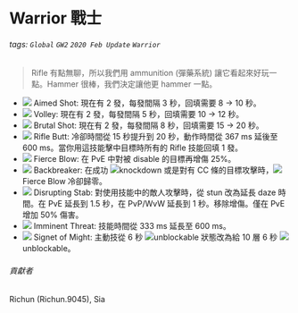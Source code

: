 # Warrior 戰士

###### tags: `Global` `GW2` `2020 Feb Update` `Warrior`

> Rifle 有點無聊，所以我們用 ammunition (彈藥系統) 讓它看起來好玩一點。Hammer 很棒，我們決定讓他更 hammer 一點。

* ![][aimed shot] Aimed Shot: 現在有 2 發，每發間隔 3 秒，回填需要 8 -> 10 秒。
* ![][volley] Volley: 現在有 2 發，每發間隔 5 秒，回填需要 10 -> 12 秒。
* ![][brutal shot] Brutal Shot: 現在有 2 發，每發間隔 8 秒，回填需要 15 -> 20 秒。
* ![][rifle butt] Rifle Butt: 冷卻時間從 15 秒提升到 20 秒，動作時間從 367 ms 延後至 600 ms。當你用這技能擊中目標時所有的 Rifle 技能回填 1 發。
* ![][fierce blow] Fierce Blow: 在 PvE 中對被 disable 的目標再增傷 25%。
* ![][backbreaker] Backbreaker: 在成功 ![][knockdown]knockdown 或是對有 CC 條的目標攻擊時，![][fierce blow 20]Fierce Blow 冷卻歸零。
* ![][disrupting stab] Disrupting Stab: 對使用技能中的敵人攻擊時，從 stun 改為延長 daze 時間。在 PvE 延長到 1.5 秒，在 PvP/WvW 延長到 1 秒。移除增傷。僅在 PvE 增加 50% 傷害。
* ![][imminent threat] Imminent Threat: 技能時間從 333 ms 延長至 600 ms。
* ![][signet of might] Signet of Might: 主動技從 6 秒 ![][unblockable SoM]unblockable 狀態改為給 10 層 6 秒 ![][unblockable]unblockable。

###### 貢獻者
Richun (Richun.9045), Sia

[底下這些別動，上面才是正文]: https://wiki.guildwars2.com

[aegis]: https://wiki.guildwars2.com/images/thumb/e/e5/Aegis.png/20px-Aegis.png
[alarcity]: https://wiki.guildwars2.com/images/thumb/4/4c/Alacrity.png/20px-Alacrity.png
[fury]: https://wiki.guildwars2.com/images/thumb/4/46/Fury.png/20px-Fury.png
[might]: https://wiki.guildwars2.com/images/thumb/7/7c/Might.png/20px-Might.png
[protection]: https://wiki.guildwars2.com/images/thumb/6/6c/Protection.png/20px-Protection.png
[quickness]: https://wiki.guildwars2.com/images/thumb/b/b4/Quickness.png/20px-Quickness.png
[regeneration]: https://wiki.guildwars2.com/images/thumb/5/53/Regeneration.png/20px-Regeneration.png
[resistance]: https://wiki.guildwars2.com/images/thumb/4/4b/Resistance.png/20px-Resistance.png
[retaliation]: https://wiki.guildwars2.com/images/thumb/5/53/Retaliation.png/20px-Retaliation.png
[stability]: https://wiki.guildwars2.com/images/thumb/a/ae/Stability.png/20px-Stability.png
[swiftness]: https://wiki.guildwars2.com/images/thumb/a/af/Swiftness.png/20px-Swiftness.png
[vigor]: https://wiki.guildwars2.com/images/thumb/f/f4/Vigor.png/20px-Vigor.png
[bleeding]: https://wiki.guildwars2.com/images/thumb/3/33/Bleeding.png/20px-Bleeding.png
[burning]: https://wiki.guildwars2.com/images/thumb/4/45/Burning.png/20px-Burning.png
[confusion]: https://wiki.guildwars2.com/images/thumb/e/e6/Confusion.png/20px-Confusion.png
[poisoned]: https://wiki.guildwars2.com/images/thumb/1/11/Poisoned.png/20px-Poisoned.png
[torment]: https://wiki.guildwars2.com/images/thumb/0/08/Torment.png/20px-Torment.png
[blinded]: https://wiki.guildwars2.com/images/thumb/3/33/Blinded.png/20px-Blinded.png
[chilled]: https://wiki.guildwars2.com/images/thumb/a/a6/Chilled.png/20px-Chilled.png
[crippled]: https://wiki.guildwars2.com/images/thumb/f/fb/Crippled.png/20px-Crippled.png
[fear]: https://wiki.guildwars2.com/images/thumb/e/e6/Fear.png/20px-Fear.png
[immobile]: https://wiki.guildwars2.com/images/thumb/3/32/Immobile.png/20px-Immobile.png
[slow]: https://wiki.guildwars2.com/images/thumb/f/f5/Slow.png/20px-Slow.png
[taunt]: https://wiki.guildwars2.com/images/thumb/c/cc/Taunt.png/20px-Taunt.png
[weakness]: https://wiki.guildwars2.com/images/thumb/f/f9/Weakness.png/20px-Weakness.png
[vulnerability]: https://wiki.guildwars2.com/images/thumb/a/af/Vulnerability.png/20px-Vulnerability.png
[stealth]: https://wiki.guildwars2.com/images/thumb/1/19/Stealth.png/20px-Stealth.png
[revealed]: https://wiki.guildwars2.com/images/thumb/d/db/Revealed.png/20px-Revealed.png
[daze]: https://wiki.guildwars2.com/images/thumb/7/79/Daze.png/20px-Daze.png
[stun]: https://wiki.guildwars2.com/images/thumb/9/97/Stun.png/20px-Stun.png
[knockdown]: https://wiki.guildwars2.com/images/thumb/3/36/Knockdown.png/20px-Knockdown.png
[pull]: https://wiki.guildwars2.com/images/thumb/a/a4/Radius.png/20px-Radius.png
[knockback]: https://wiki.guildwars2.com/images/thumb/c/ca/Knockback.png/20px-Knockback.png
[launch]: https://wiki.guildwars2.com/images/thumb/6/68/Launch.png/20px-Launch.png
[float]: https://wiki.guildwars2.com/images/thumb/c/c8/Float.png/20px-Float.png
[sink]: https://wiki.guildwars2.com/images/thumb/6/66/Sink.png/20px-Sink.png
[superspeed]: https://wiki.guildwars2.com/images/thumb/1/1a/Super_Speed.png/20px-Super_Speed.png
[breakstun]: https://wiki.guildwars2.com/images/thumb/7/7a/Breaks_stun.png/20px-Breaks_stun.png
[barrier]: https://wiki.guildwars2.com/images/thumb/c/cc/Barrier.png/20px-Barrier.png
[chaos aura]: https://wiki.guildwars2.com/images/thumb/1/1b/Chaos_Armor.png/20px-Chaos_Armor.png
[dark aura]: https://wiki.guildwars2.com/images/thumb/e/ef/Dark_Aura.png/20px-Dark_Aura.png
[fire aura]: https://wiki.guildwars2.com/images/thumb/1/18/Fire_Shield.png/20px-Fire_Shield.png
[frost aura]: https://wiki.guildwars2.com/images/thumb/6/68/Frost_Aura.png/20px-Frost_Aura.png
[light aura]: https://wiki.guildwars2.com/images/thumb/5/5a/Light_Aura.png/20px-Light_Aura.png
[magnetic aura]: https://wiki.guildwars2.com/images/thumb/5/5a/Magnetic_Aura.png/20px-Magnetic_Aura.png
[shocking aura]: https://wiki.guildwars2.com/images/thumb/3/31/Shocking_Aura.png/20px-Shocking_Aura.png

[aimed shot]: https://wiki.guildwars2.com/images/thumb/8/86/Aimed_Shot.png/32px-Aimed_Shot.png
[volley]: https://wiki.guildwars2.com/images/thumb/5/5d/Volley.png/32px-Volley.png
[brutal shot]: https://wiki.guildwars2.com/images/thumb/f/ff/Brutal_Shot.png/32px-Brutal_Shot.png
[rifle butt]: https://wiki.guildwars2.com/images/thumb/2/2e/Rifle_Butt.png/32px-Rifle_Butt.png
[fierce blow]: https://wiki.guildwars2.com/images/thumb/6/66/Fierce_Blow.png/32px-Fierce_Blow.png
[fierce blow 20]: https://wiki.guildwars2.com/images/thumb/6/66/Fierce_Blow.png/20px-Fierce_Blow.png
[backbreaker]: https://wiki.guildwars2.com/images/thumb/d/d1/Backbreaker.png/32px-Backbreaker.png
[disrupting stab]: https://wiki.guildwars2.com/images/thumb/7/77/Disrupting_Stab.png/32px-Disrupting_Stab.png
[imminent threat]: https://wiki.guildwars2.com/images/thumb/0/06/Imminent_Threat.png/32px-Imminent_Threat.png
[signet of might]: https://wiki.guildwars2.com/images/thumb/4/40/Signet_of_Might.png/32px-Signet_of_Might.png
[unblockable SoM]: https://wiki.guildwars2.com/images/thumb/6/6e/Unblockable.png/32px-Unblockable.png
[unblockable]: https://github.com/Typas/GW2-2020-Feb-Balance-TC

